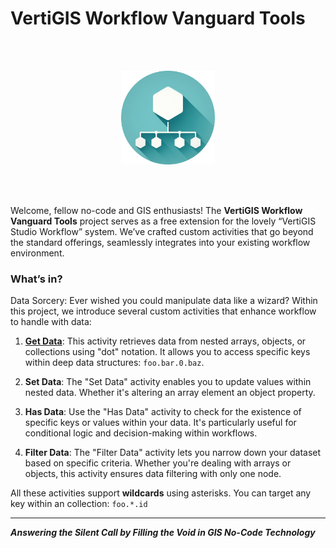 # VertiGIS Workflow Vanguard Tools  



<div style="text-align: center; padding:48px 0;">
  <img height="150" src="./docs/img/logo-tools-circle.png" width="150" alt="logo"/>
</div>  



Welcome, fellow no-code and GIS  enthusiasts! The **VertiGIS Workflow Vanguard Tools** project serves as a free extension for the lovely “VertiGIS Studio Workflow” system.  We’ve crafted custom activities that go beyond the standard offerings, seamlessly integrates into your existing workflow environment.

### What’s in?

Data Sorcery: Ever wished you could manipulate data like a wizard? Within this project, we introduce several custom activities that enhance workflow to handle with data:

1. [**Get Data**](docs/GetData.md): This activity retrieves data from nested arrays, objects, or collections using "dot" notation. It allows you to access specific keys within deep data structures: `foo.bar.0.baz`.

2. **Set Data**: The "Set Data" activity enables you to update values within nested data. Whether it's altering an array element an object property.

3. **Has Data**: Use the "Has Data" activity to check for the existence of specific keys or values within your data. It's particularly useful for conditional logic and decision-making within workflows.

4. **Filter Data**: The "Filter Data" activity lets you narrow down your dataset based on specific criteria. Whether you're dealing with arrays or objects, this activity ensures data filtering with only one node.

All these activities support **wildcards** using asterisks. You can target any key within an collection: `foo.*.id`

---

***Answering the Silent Call by Filling the Void in GIS No-Code Technology***

